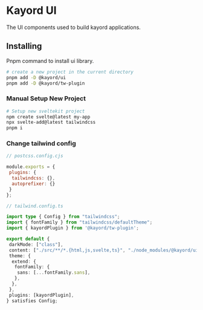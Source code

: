 # Kayord UI

The UI components used to build kayord applications.

## Installing

Pnpm command to install ui library.

```bash
# create a new project in the current directory
pnpm add -D @kayord/ui
pnpm add -D @kayord/tw-plugin
```

### Manual Setup New Project

```bash
# Setup new sveltekit project
npm create svelte@latest my-app
npx svelte-add@latest tailwindcss
pnpm i
```

### Change tailwind config

```js
// postcss.config.cjs

module.exports = {
 plugins: {
  tailwindcss: {},
  autoprefixer: {}
 }
};
```

```ts
// tailwind.config.ts

import type { Config } from "tailwindcss";
import { fontFamily } from "tailwindcss/defaultTheme";
import { kayordPlugin } from '@kayord/tw-plugin';

export default {
 darkMode: ["class"],
 content: ["./src/**/*.{html,js,svelte,ts}", "./node_modules/@kayord/ui/**/*.{html,js,svelte,ts}"],
 theme: {
  extend: {
   fontFamily: {
    sans: [...fontFamily.sans],
   },
  },
 },
 plugins: [kayordPlugin],
} satisfies Config;

```
